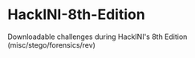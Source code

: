 # HackINI-8th-Edition
Downloadable challenges during HackINI's 8th Edition (misc/stego/forensics/rev)
